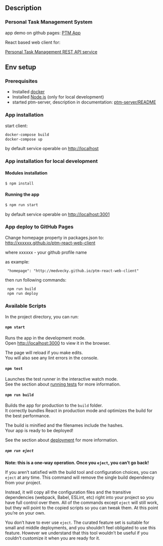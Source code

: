 ## Description
### Personal Task Management System

app demo on github pages: [PTM App](https://medvecky.github.io/ptm-react-web-client/)

React based web client for: 

[Personal Task Management REST API service](https://github.com/medvecky/ptm-server)  

## Env setup

### Prerequisites

* Installed [docker](https://www.docker.com/products/docker-desktop)
* Installed [Node.js](https://nodejs.org) (only for local development)
* started ptm-server, description in documentation:
   [ptm-server/README](https://github.com/medvecky/ptm-server/blob/master/README.md)

### App installation

start client: 
  ```bash
  docker-compose build
  docker-compose up
  ```
by default service operable on 
[http://localhost](http://localhost)

### App installation for local development

#### Modules installation

```bash
$ npm install
```

#### Running the app
```bash
$ npm run start
```

by default service operable on 
[http://localhost:3001](http://localhost:3001)

### App deploy to GitHub Pages

Change homepage property in packages.json to:
 http://xxxxxx.github.io/ptm-react-web-client
 
 where xxxxxx - your github profile name
 
as example: 
 
```
 "homepage": "http://medvecky.github.io/ptm-react-web-client"
```

then run following commands: 

```bash
 npm run build 
 npm run deploy
```

### Available Scripts

In the project directory, you can run:

#### `npm start`

Runs the app in the development mode.<br />
Open [http://localhost:3000](http://localhost:3000) to view it in the browser.

The page will reload if you make edits.<br />
You will also see any lint errors in the console.

#### `npm test`

Launches the test runner in the interactive watch mode.<br />
See the section about [running tests](https://facebook.github.io/create-react-app/docs/running-tests) for more information.

#### `npm run build`

Builds the app for production to the `build` folder.<br />
It correctly bundles React in production mode and optimizes the build for the best performance.

The build is minified and the filenames include the hashes.<br />
Your app is ready to be deployed!

See the section about [deployment](https://facebook.github.io/create-react-app/docs/deployment) for more information.

##### `npm run eject`

**Note: this is a one-way operation. Once you `eject`, you can’t go back!**

If you aren’t satisfied with the build tool and configuration choices, you can `eject` at any time. This command will remove the single build dependency from your project.

Instead, it will copy all the configuration files and the transitive dependencies (webpack, Babel, ESLint, etc) right into your project so you have full control over them. All of the commands except `eject` will still work, but they will point to the copied scripts so you can tweak them. At this point you’re on your own.

You don’t have to ever use `eject`. The curated feature set is suitable for small and middle deployments, and you shouldn’t feel obligated to use this feature. However we understand that this tool wouldn’t be useful if you couldn’t customize it when you are ready for it.
